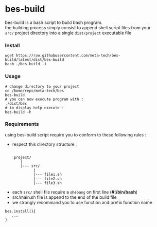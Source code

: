 bes-build
=========

bes-build is a bash script to build bash program.  
the building process simply consist to append shell script files from your `src/` project directory 
into a single `dist/project` executable file

### Install

```
wget https://raw.githubusercontent.com/meta-tech/bes-build/latest/dist/bes-build
bash ./bes-build -i
```

### Usage

```shell
# change directory to your project
cd /home/repo/meta-tech/bes
bes-build
# you can now execute program with : 
./dist/bes
# to display help execute :
bes-build -h 
```

### Requirements

using bes-build script require you to conform to these following rules :

* respect this directory structure :
```pre

    project/
       |
       |--- src/
             |
             |--- file1.sh
             |--- file2.sh
             |--- file3.sh
```
* each `src/` shell file require a `shebang` on first line (**#!/bin/bash**)
* src/main.sh file is append to the end of the build file
* we strongly recommand you to use function and prefix function name
```shell
bes.install(){
   ...
}
```
